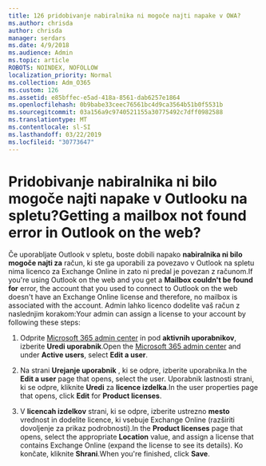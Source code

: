 ```yaml
---
title: 126 pridobivanje nabiralnika ni mogoče najti napake v OWA?
ms.author: chrisda
author: chrisda
manager: serdars
ms.date: 4/9/2018
ms.audience: Admin
ms.topic: article
ROBOTS: NOINDEX, NOFOLLOW
localization_priority: Normal
ms.collection: Adm_O365
ms.custom: 126
ms.assetid: e85bffec-e5ad-418a-8561-dab6257e1864
ms.openlocfilehash: 0b9babe33ceec76561bc4d9ca3564b51b0f5531b
ms.sourcegitcommit: 03a156a9c9740521155a30775492c7dff0982588
ms.translationtype: MT
ms.contentlocale: sl-SI
ms.lasthandoff: 03/22/2019
ms.locfileid: "30773647"
---
```

# <a name="getting-a-mailbox-not-found-error-in-outlook-on-the-web"></a><span data-ttu-id="f84a5-102">Pridobivanje nabiralnika ni bilo mogoče najti napake v Outlooku na spletu?</span><span class="sxs-lookup"><span data-stu-id="f84a5-102">Getting a mailbox not found error in Outlook on the web?</span></span>

<span data-ttu-id="f84a5-103">Če uporabljate Outlook v spletu, boste dobili napako **nabiralnika ni bilo mogoče najti za** račun, ki ste ga uporabili za povezavo v Outlook na spletu nima licenco za Exchange Online in zato ni predal je povezan z računom.</span><span class="sxs-lookup"><span data-stu-id="f84a5-103">If you're using Outlook on the web and you get a **Mailbox couldn't be found for** error, the account that you used to connect to Outlook on the web doesn't have an Exchange Online license and therefore, no mailbox is associated with the account.</span></span> <span data-ttu-id="f84a5-104">Admin lahko licenco dodelite vaš račun z naslednjim korakom:</span><span class="sxs-lookup"><span data-stu-id="f84a5-104">Your admin can assign a license to your account by following these steps:</span></span> 
  
1. <span data-ttu-id="f84a5-105">Odprite [Microsoft 365 admin center](https://portal.office.com/adminportal/home#/homepage) in pod **aktivnih uporabnikov**, izberite **Uredi uporabnik**.</span><span class="sxs-lookup"><span data-stu-id="f84a5-105">Open the [Microsoft 365 admin center](https://portal.office.com/adminportal/home#/homepage) and under **Active users**, select **Edit a user**.</span></span>
    
2. <span data-ttu-id="f84a5-106">Na strani **Urejanje uporabnik** , ki se odpre, izberite uporabnika.</span><span class="sxs-lookup"><span data-stu-id="f84a5-106">In the **Edit a user** page that opens, select the user.</span></span> <span data-ttu-id="f84a5-107">Uporabnik lastnosti strani, ki se odpre, kliknite **Uredi** za **licence izdelka**.</span><span class="sxs-lookup"><span data-stu-id="f84a5-107">In the user properties page that opens, click **Edit** for **Product licenses**.</span></span>
    
3. <span data-ttu-id="f84a5-108">V **licencah izdelkov** strani, ki se odpre, izberite ustrezno **mesto** vrednost in dodelite licence, ki vsebuje Exchange Online (razširiti dovoljenje za prikaz podrobnosti).</span><span class="sxs-lookup"><span data-stu-id="f84a5-108">In the **Product licenses** page that opens, select the appropriate **Location** value, and assign a license that contains Exchange Online (expand the license to see its details).</span></span> <span data-ttu-id="f84a5-109">Ko končate, kliknite **Shrani**.</span><span class="sxs-lookup"><span data-stu-id="f84a5-109">When you're finished, click **Save**.</span></span>
    


